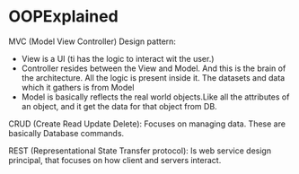 # OOPExplained

MVC (Model View Controller) Design pattern:
- View is a UI (ti has the logic to interact wit the user.)
- Controller resides between the View and Model. And this is the brain of the architecture. All the logic is present inside it. The datasets and data which it gathers is from Model
- Model is basically reflects the real world objects.Like all the attributes of an object, and it get the data for that object from DB. 


CRUD (Create Read Update Delete):
Focuses on managing data. These are basically Database commands.

REST (Representational State Transfer protocol):
Is web service design principal, that focuses on how client and servers interact.
